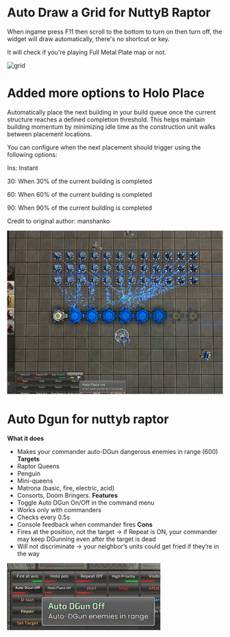 # Auto Draw a Grid for NuttyB Raptor

When ingame press F11 then scroll to the bottom to turn on then turn off, the widget will draw automatically, there's no shortcut or key.

It will check if you're playing Full Metal Plate map or not.

![grid](grid1.png)

# Added more options to Holo Place
Automatically place the next building in your build queue once the current structure reaches a defined completion threshold. This helps maintain building momentum by minimizing idle time as the construction unit walks between placement locations.

You can configure when the next placement should trigger using the following options:

Ins: Instant

30: When 30% of the current building is completed

60: When 60% of the current building is completed

90: When 90% of the current building is completed

Credit to original author: manshanko

![holo](holoplace.png)

# Auto Dgun for nuttyb raptor

**What it does**
* Makes your commander auto-DGun dangerous enemies in range (600)
**Targets**
* Raptor Queens
* Penguin
* Mini-queens
* Matrona (basic, fire, electric, acid)
* Consorts, Doom Bringers.
**Features**
* Toggle Auto DGun On/Off in the command menu
* Works only with commanders
* Checks every 0.5s
* Console feedback when commander fires
**Cons**
* Fires at the position, not the target → if Repeat is ON, your commander may keep DGunning even after the target is dead
* Will not discriminate → your neighbor’s units could get fried if they’re in the way

![autodgun](autodgun.png)
